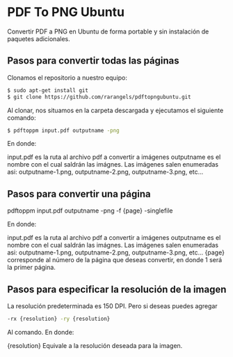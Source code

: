 # PDF To PNG Ubuntu
Convertir PDF a PNG en Ubuntu de forma portable y sin instalación de paquetes adicionales.

## Pasos para convertir todas las páginas
Clonamos el repositorio a nuestro equipo:

```sh
$ sudo apt-get install git
$ git clone https://github.com/rarangels/pdftopngubuntu.git
```

Al clonar, nos situamos en la carpeta descargada y ejecutamos el siguiente comando:

```sh
$ pdftoppm input.pdf outputname -png
```

En donde:

input.pdf es la ruta al archivo pdf a convertir a imágenes
outputname es el nombre con el cual saldrán las imágnes. Las imágenes salen enumeradas asi: outputname-1.png, outputname-2.png, outputname-3.png, etc... 


## Pasos para convertir una página

pdftoppm input.pdf outputname -png -f {page} -singlefile

En donde:

input.pdf es la ruta al archivo pdf a convertir a imágenes
outputname es el nombre con el cual saldrán las imágnes. Las imágenes salen enumeradas asi: outputname-1.png, outputname-2.png, outputname-3.png, etc... 
{page} corresponde al número de la página que deseas convertir, en donde 1 será la primer página.

## Pasos para especificar la resolución de la imagen

La resolución predeterminada es 150 DPI. Pero si deseas puedes agregar 

```sh
-rx {resolution} -ry {resolution}
```
Al comando. En donde:

{resolution} Equivale a la resolución deseada para la imagen.
